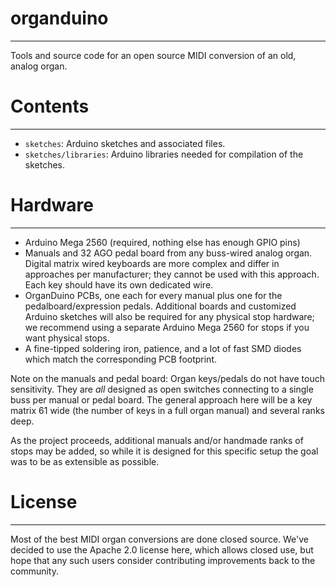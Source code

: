 # organduino
------------
Tools and source code for an open source MIDI conversion of an old, analog organ.

# Contents
----------
* `sketches`: Arduino sketches and associated files.
* `sketches/libraries`: Arduino libraries needed for compilation of the sketches.

# Hardware
----------
* Arduino Mega 2560 (required, nothing else has enough GPIO pins)
* Manuals and 32 AGO pedal board from any buss-wired analog organ.  Digital matrix wired keyboards are more complex and differ in approaches per manufacturer; they cannot be used with this approach.  Each key should have its own dedicated wire.
* OrganDuino PCBs, one each for every manual plus one for the pedalboard/expression pedals.  Additional boards and customized Arduino sketches will also be required for any physical stop hardware; we recommend using a separate Arduino Mega 2560 for stops if you want physical stops.
* A fine-tipped soldering iron, patience, and a lot of fast SMD diodes which match the corresponding PCB footprint.

Note on the manuals and pedal board: Organ keys/pedals do not have touch sensitivity. They are *all* designed as open switches connecting to a single buss per manual or pedal board. The general approach here will be a key matrix 61 wide (the number of keys in a full organ manual) and several ranks deep.

As the project proceeds, additional manuals and/or handmade ranks of stops may be added, so while it is designed for this specific setup the goal was to be as extensible as possible.

# License
---------
Most of the best MIDI organ conversions are done closed source. We've decided to use the Apache 2.0 license here, which allows closed use, but hope that any such users consider contributing improvements back to the community.
